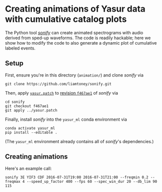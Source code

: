 # Creating animations of Yasur data with cumulative catalog plots

The Python tool [_sonify_](https://github.com/liamtoney/sonify) can create animated
spectrograms with audio derived from sped-up waveforms. The code is readily hackable;
here we show how to modify the code to also generate a dynamic plot of cumulative
labeled events.

## Setup

First, ensure you're in this directory (`animation/`) and clone _sonify_ via
```shell
git clone https://github.com/liamtoney/sonify.git
```

Then, apply [`yasur.patch`](`yasur.patch`) to
[revision `f467ae1`](https://github.com/liamtoney/sonify/tree/f467ae1b3d2912fdfa2fdf395e050f0df7fc269c)
of _sonify_ via
```shell
cd sonify
git checkout f467ae1
git apply ../yasur.patch
```

Finally, install _sonify_ into the `yasur_ml` conda environment via
```shell
conda activate yasur_ml
pip install --editable .
```
(The `yasur_ml` environment already contains all of _sonify_'s dependencies.)

## Creating animations

Here's an example call:
```shell
sonify 3E YIF3 CDF 2016-07-31T19:00 2016-07-31T21:00 --freqmin 0.2 --freqmax 4 --speed_up_factor 400 --fps 60 --spec_win_dur 20 --db_lim 90 115
```
